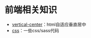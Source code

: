 # 前端相关知识

* [vertical-center](/front-end/vertical-center)：html自适应垂直居中
* [css](/front-end/css)：一些css/sass代码